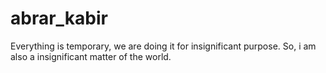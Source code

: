 # abrar_kabir
Everything is temporary, we are doing it for insignificant purpose. So, i am also a insignificant matter of the world. 

